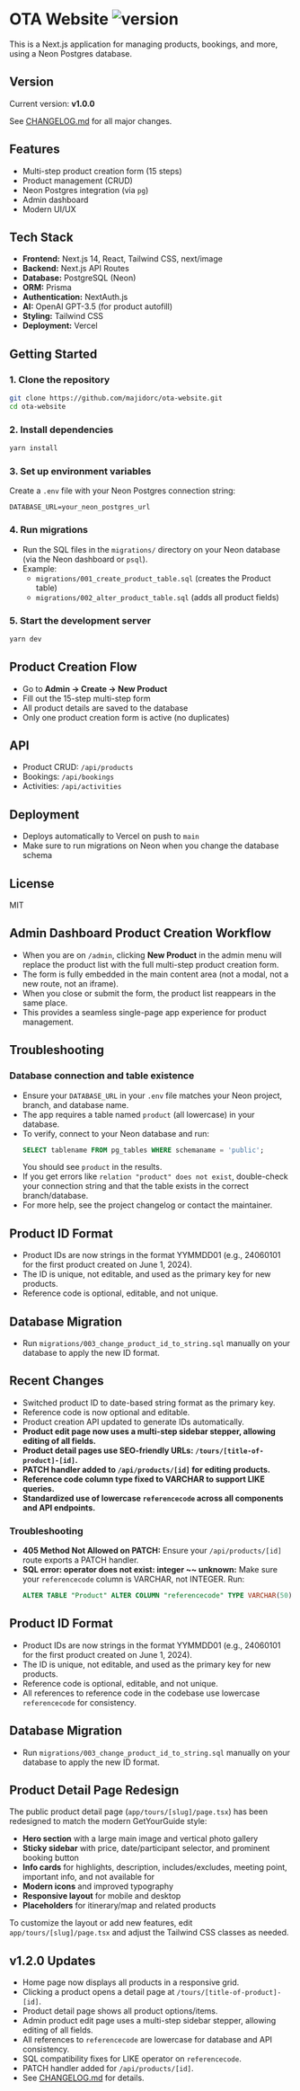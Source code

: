 # OTA Website ![version](https://img.shields.io/badge/version-v1.0.0-blue)

This is a Next.js application for managing products, bookings, and more, using a Neon Postgres database.

## Version

Current version: **v1.0.0**

See [CHANGELOG.md](./CHANGELOG.md) for all major changes.

## Features
- Multi-step product creation form (15 steps)
- Product management (CRUD)
- Neon Postgres integration (via `pg`)
- Admin dashboard
- Modern UI/UX

## Tech Stack

- **Frontend:** Next.js 14, React, Tailwind CSS, next/image
- **Backend:** Next.js API Routes
- **Database:** PostgreSQL (Neon)
- **ORM:** Prisma
- **Authentication:** NextAuth.js
- **AI:** OpenAI GPT-3.5 (for product autofill)
- **Styling:** Tailwind CSS
- **Deployment:** Vercel

## Getting Started

### 1. Clone the repository
```sh
git clone https://github.com/majidorc/ota-website.git
cd ota-website
```

### 2. Install dependencies
```sh
yarn install
```

### 3. Set up environment variables
Create a `.env` file with your Neon Postgres connection string:
```
DATABASE_URL=your_neon_postgres_url
```

### 4. Run migrations
- Run the SQL files in the `migrations/` directory on your Neon database (via the Neon dashboard or `psql`).
- Example:
  - `migrations/001_create_product_table.sql` (creates the Product table)
  - `migrations/002_alter_product_table.sql` (adds all product fields)

### 5. Start the development server
```sh
yarn dev
```

## Product Creation Flow
- Go to **Admin → Create → New Product**
- Fill out the 15-step multi-step form
- All product details are saved to the database
- Only one product creation form is active (no duplicates)

## API
- Product CRUD: `/api/products`
- Bookings: `/api/bookings`
- Activities: `/api/activities`

## Deployment
- Deploys automatically to Vercel on push to `main`
- Make sure to run migrations on Neon when you change the database schema

## License
MIT 

## Admin Dashboard Product Creation Workflow

- When you are on `/admin`, clicking **New Product** in the admin menu will replace the product list with the full multi-step product creation form.
- The form is fully embedded in the main content area (not a modal, not a new route, not an iframe).
- When you close or submit the form, the product list reappears in the same place.
- This provides a seamless single-page app experience for product management. 

## Troubleshooting

### Database connection and table existence
- Ensure your `DATABASE_URL` in your `.env` file matches your Neon project, branch, and database name.
- The app requires a table named `product` (all lowercase) in your database.
- To verify, connect to your Neon database and run:
  ```sql
  SELECT tablename FROM pg_tables WHERE schemaname = 'public';
  ```
  You should see `product` in the results.
- If you get errors like `relation "product" does not exist`, double-check your connection string and that the table exists in the correct branch/database.
- For more help, see the project changelog or contact the maintainer. 

## Product ID Format
- Product IDs are now strings in the format YYMMDD01 (e.g., 24060101 for the first product created on June 1, 2024).
- The ID is unique, not editable, and used as the primary key for new products.
- Reference code is optional, editable, and not unique.

## Database Migration
- Run `migrations/003_change_product_id_to_string.sql` manually on your database to apply the new ID format.

## Recent Changes
- Switched product ID to date-based string format as the primary key.
- Reference code is now optional and editable.
- Product creation API updated to generate IDs automatically.
- **Product edit page now uses a multi-step sidebar stepper, allowing editing of all fields.**
- **Product detail pages use SEO-friendly URLs: `/tours/[title-of-product]-[id]`.**
- **PATCH handler added to `/api/products/[id]` for editing products.**
- **Reference code column type fixed to VARCHAR to support LIKE queries.**
- **Standardized use of lowercase `referencecode` across all components and API endpoints.**

### Troubleshooting
- **405 Method Not Allowed on PATCH:** Ensure your `/api/products/[id]` route exports a PATCH handler.
- **SQL error: operator does not exist: integer ~~ unknown:** Make sure your `referencecode` column is VARCHAR, not INTEGER. Run:
  ```sql
  ALTER TABLE "Product" ALTER COLUMN "referencecode" TYPE VARCHAR(50) USING "referencecode"::VARCHAR;
  ```

## Product ID Format
- Product IDs are now strings in the format YYMMDD01 (e.g., 24060101 for the first product created on June 1, 2024).
- The ID is unique, not editable, and used as the primary key for new products.
- Reference code is optional, editable, and not unique.
- All references to reference code in the codebase use lowercase `referencecode` for consistency.

## Database Migration
- Run `migrations/003_change_product_id_to_string.sql` manually on your database to apply the new ID format. 

## Product Detail Page Redesign

The public product detail page (`app/tours/[slug]/page.tsx`) has been redesigned to match the modern GetYourGuide style:

- **Hero section** with a large main image and vertical photo gallery
- **Sticky sidebar** with price, date/participant selector, and prominent booking button
- **Info cards** for highlights, description, includes/excludes, meeting point, important info, and not available for
- **Modern icons** and improved typography
- **Responsive layout** for mobile and desktop
- **Placeholders** for itinerary/map and related products

To customize the layout or add new features, edit `app/tours/[slug]/page.tsx` and adjust the Tailwind CSS classes as needed. 

## v1.2.0 Updates
- Home page now displays all products in a responsive grid.
- Clicking a product opens a detail page at `/tours/[title-of-product]-[id]`.
- Product detail page shows all product options/items.
- Admin product edit page uses a multi-step sidebar stepper, allowing editing of all fields.
- All references to `referencecode` are lowercase for database and API consistency.
- SQL compatibility fixes for LIKE operator on `referencecode`.
- PATCH handler added for `/api/products/[id]`.
- See [CHANGELOG.md](./CHANGELOG.md) for details. 